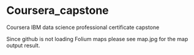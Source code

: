 # Coursera_capstone
Coursera IBM data science professional certificate capstone 


Since github is not loading Folium maps please see map.jpg for the map output result.

